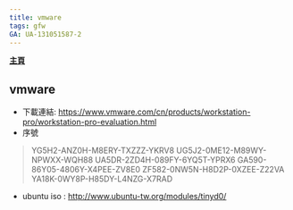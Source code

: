 ```yaml
---
title: vmware
tags: gfw
GA: UA-131051587-2
---
```


[**主頁**](https://hackmd.io/@xrp4k0iHSfeGBDMiQ8kkzQ/SkaWsunMB/%2FuOfRBTx0SAq7xMx426pIUg)

## vmware
* 下載連結: https://www.vmware.com/cn/products/workstation-pro/workstation-pro-evaluation.html
* 序號
> YG5H2-ANZ0H-M8ERY-TXZZZ-YKRV8
> UG5J2-0ME12-M89WY-NPWXX-WQH88
> UA5DR-2ZD4H-089FY-6YQ5T-YPRX6
> GA590-86Y05-4806Y-X4PEE-ZV8E0
> ZF582-0NW5N-H8D2P-0XZEE-Z22VA
> YA18K-0WY8P-H85DY-L4NZG-X7RAD
> 
* ubuntu iso : http://www.ubuntu-tw.org/modules/tinyd0/
